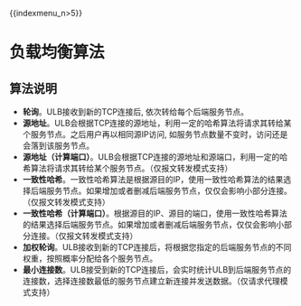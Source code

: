 {{indexmenu_n>5}}

# 负载均衡算法

## 算法说明

* **轮询**。ULB接收到新的TCP连接后, 依次转给每个后端服务节点。
* **源地址**。ULB会根据TCP连接的源地址，利用一定的哈希算法将请求其转给某个服务节点。之后用户再以相同源IP访问, 如服务节点数量不变时，访问还是会落到该服务节点。
* **源地址（计算端口）**。ULB会根据TCP连接的源地址和源端口，利用一定的哈希算法将请求其转给某个服务节点。（仅报文转发模式支持）
* **一致性哈希**。一致性哈希算法是根据源目的IP，使用一致性哈希算法的结果选择后端服务节点。如果增加或者删减后端服务节点，仅仅会影响小部分连接。（仅报文转发模式支持）
* **一致性哈希（计算端口）**。根据源目的IP、源目的端口，使用一致性哈希算法的结果选择后端服务节点。如果增加或者删减后端服务节点，仅仅会影响小部分连接。（仅报文转发模式支持）
* **加权轮询**。ULB接收到新的TCP连接后，将根据您指定的后端服务节点的不同权重，按照概率分配给各个服务节点。
* **最小连接数**。ULB接受到新的TCP连接后，会实时统计ULB到后端服务节点的连接数，选择连接数最低的服务节点建立新连接并发送数据。（仅请求代理模式支持）


